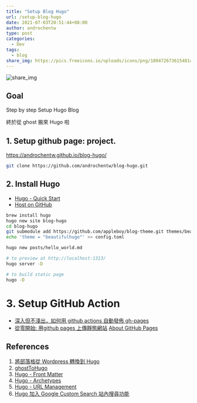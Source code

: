 ```yaml
---
title: "Setup Blog Hugo"
url: /setup-blog-hugo
date: 2021-07-03T20:51:44+08:00
author: androchentw
type: post
categories:
  - Dev
tags:
  - blog
share_img: https://pics.freeicons.io/uploads/icons/png/18947267361548141951-512.png
---
```


![share_img](https://pics.freeicons.io/uploads/icons/png/18947267361548141951-512.png)

## Goal

Step by step Setup Hugo Blog

終於從 ghost 搬來 Hugo 啦

<!--more-->

## 1. Setup github page: project. 

https://androchentw.github.io/blog-hugo/

```sh
git clone https://github.com/androchentw/blog-hugo.git
```


## 2. Install Hugo

* [Hugo - Quick Start](https://gohugo.io/getting-started/quick-start/)
* [Host on GitHub](https://gohugo.io/hosting-and-deployment/hosting-on-github/)

```sh
brew install hugo
hugo new site blog-hugo
cd blog-hugo
git submodule add https://github.com/appleboy/blog-theme.git themes/beautifulhugo
echo 'theme = "beautifulhugo"' >> config.toml

hugo new posts/hello_world.md

# to preview at http://localhost:1313/
hugo server -D	

# to build static page
hugo -D
```

# 3. Setup GitHub Action

* [深入但不淺出，如何用 github actions 自動發佈 gh-pages](https://milkmidi.medium.com/深入但不淺出-如何用-github-actions-自動發佈-gh-pages-8183464dfe84)
* [從零開始: 用github pages 上傳靜態網站](https://medium.com/進擊的-git-git-git/從零開始-用github-pages-上傳靜態網站-fa2ae83e6276)
[About GitHub Pages](https://docs.github.com/en/pages/getting-started-with-github-pages/about-github-pages#user--organization-pages)


## References

1. [將部落格從 Wordpress 轉換到 Hugo](https://blog.wu-boy.com/2021/05/migrate-wordpress-to-hugo/)
2. [ghostToHugo](https://dwmkerr.com/migrating-from-ghost-to-hugo/)
3. [Hugo - Front Matter](https://gohugo.io/content-management/front-matter/)
4. [Hugo - Archetypes](https://gohugo.io/content-management/archetypes/)
5. [Hugo - URL Management](https://gohugo.io/content-management/urls/)
6. [Hugo 加入 Google Custom Search 站內搜尋功能](https://blog.uncletony.tw/2021/03/hugo_%E5%8A%A0%E5%85%A5%E6%90%9C%E5%B0%8B%E5%8A%9F%E8%83%BD/)

